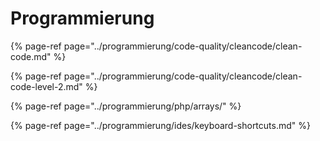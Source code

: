 # Programmierung

{% page-ref page="../programmierung/code-quality/cleancode/clean-code.md" %}

{% page-ref page="../programmierung/code-quality/cleancode/clean-code-level-2.md" %}

{% page-ref page="../programmierung/php/arrays/" %}

{% page-ref page="../programmierung/ides/keyboard-shortcuts.md" %}



